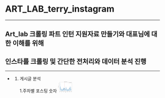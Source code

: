 # ART_LAB_terry_instagram
* * *
## Art_lab 크롤링 파트 인턴 지원자료 만들기와 대표님에 대한 이해를 위해    
##        인스타를 크롤링 및 간단한 전처리와 데이터 분석 진행
* * *
* 1. 게시글 분석    
    1.주차별 포스팅 숫자
    <img src="/img/1.png" width="10%" height="5%" title="px(픽셀) 크기 설정" alt="RubberDuck"></img>   
